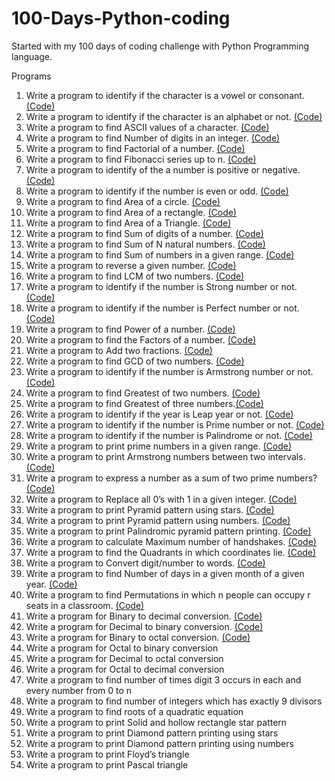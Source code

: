 # 100-Days-Python-coding
Started with my 100 days of coding challenge with Python Programming language.

Programs
1. Write a program to identify if the character is a vowel or consonant. [(Code)](https://github.com/sandyg6/100-Days-Python-coding/blob/main/Day01.py)
2. Write a program to identify if the character is an alphabet or not. [(Code)](https://github.com/sandyg6/100-Days-Python-coding/blob/main/Day02.py)
3. Write a program to find ASCII values of a character. [(Code)](https://github.com/sandyg6/100-Days-Python-coding/blob/main/Day03.py)
4. Write a program to find Number of digits in an integer. [(Code)](https://github.com/sandyg6/100-Days-Python-coding/blob/main/Day04.py)
5. Write a program to find Factorial of a number. [(Code)](https://github.com/sandyg6/100-Days-Python-coding/blob/main/Day05.py)
6. Write a program to find Fibonacci series up to n. [(Code)](https://github.com/sandyg6/100-Days-Python-coding/blob/main/Day06.py) 
7. Write a program to identify of the a number is positive or negative. [(Code)](https://github.com/sandyg6/100-Days-Python-coding/blob/main/Day07.py)
8. Write a program to identify if the number is even or odd. [(Code)](https://github.com/sandyg6/100-Days-Python-coding/blob/main/Day08.py)
9. Write a program to find Area of a circle. [(Code)](https://github.com/sandyg6/100-Days-Python-coding/blob/main/Day09.py)
10. Write a program to find Area of a rectangle. [(Code)](https://github.com/sandyg6/100-Days-Python-coding/blob/main/Day10.py)
11. Write a program to find Area of a Triangle. [(Code)](https://github.com/sandyg6/100-Days-Python-coding/blob/main/Day11.py)
12. Write a program to find Sum of digits of a number. [(Code)](https://github.com/sandyg6/100-Days-Python-coding/blob/main/Day12.py)
13. Write a program to find Sum of N natural numbers. [(Code)](https://github.com/sandyg6/100-Days-Python-coding/blob/main/Day13.py)
14. Write a program to find Sum of numbers in a given range. [(Code)](https://github.com/sandyg6/100-Days-Python-coding/blob/main/Day14.py)
15. Write a program to reverse a given number. [(Code)](https://github.com/sandyg6/100-Days-Python-coding/blob/main/Day15.py)
16. Write a program to find LCM of two numbers. [(Code)](https://github.com/sandyg6/100-Days-Python-coding/blob/main/Day16.py)
17. Write a program to identify if the number is Strong number or not. [(Code)](https://github.com/sandyg6/100-Days-Python-coding/blob/main/Day17.py)
18. Write a program to identify if the number is Perfect number or not. [(Code)](https://github.com/sandyg6/100-Days-Python-coding/blob/main/Day18.py)
19. Write a program to find Power of a number. [(Code)](https://github.com/sandyg6/100-Days-Python-coding/blob/main/Day19.py)
20. Write a program to find the Factors of a number. [(Code)](https://github.com/sandyg6/100-Days-Python-coding/blob/main/Day20.py)
21. Write a program to Add two fractions. [(Code)](https://github.com/sandyg6/100-Days-Python-coding/blob/main/Day21.py)
22. Write a program to find GCD of two numbers. [(Code)](https://github.com/sandyg6/100-Days-Python-coding/blob/main/Day22.py)
23. Write a program to identify if the number is Armstrong number or not. [(Code)](https://github.com/sandyg6/100-Days-Python-coding/blob/main/Day23.py)
24. Write a program to find Greatest of two numbers. [(Code)](https://github.com/sandyg6/100-Days-Python-coding/blob/main/Day24.py)
25. Write a program to find Greatest of three numbers.[(Code)](https://github.com/sandyg6/100-Days-Python-coding/blob/main/Day25.py)
26. Write a program to identify if the year is Leap year or not. [(Code)](https://github.com/sandyg6/100-Days-Python-coding/blob/main/Day26.py)
27. Write a program to identify if the number is Prime number or not. [(Code)](https://github.com/sandyg6/100-Days-Python-coding/blob/main/Day27.py)
28. Write a program to identify if the number is Palindrome or not. [(Code)](https://github.com/sandyg6/100-Days-Python-coding/blob/main/Day28.py)
29. Write a program to print prime numbers in a given range. [(Code)](https://github.com/sandyg6/100-Days-Python-coding/blob/main/Day29.py)
30. Write a program to print Armstrong numbers between two intervals. [(Code)](https://github.com/sandyg6/100-Days-Python-coding/blob/main/Day30.py)
31. Write a program to express a number as a sum of two prime numbers? [(Code)](https://github.com/sandyg6/100-Days-Python-coding/blob/main/Day31.py)
32. Write a program to Replace all 0’s with 1 in a given integer. [(Code)](https://github.com/sandyg6/100-Days-Python-coding/blob/main/Day32.py)
33. Write a program to print Pyramid pattern using stars. [(Code)](https://github.com/sandyg6/100-Days-Python-coding/blob/main/Day33.py)
34. Write a program to print Pyramid pattern using numbers. [(Code)](https://github.com/sandyg6/100-Days-Python-coding/blob/main/Day34.py)
35. Write a program to print Palindromic pyramid pattern printing. [(Code)](https://github.com/sandyg6/100-Days-Python-coding/blob/main/Day35.py)
36. Write a program to calculate Maximum number of handshakes. [(Code)](https://github.com/sandyg6/100-Days-Python-coding/blob/main/Day36.py)
37. Write a program to find the Quadrants in which coordinates lie. [(Code)](https://github.com/sandyg6/100-Days-Python-coding/blob/main/Day37.py)
38. Write a program to Convert digit/number to words. [(Code)](https://github.com/sandyg6/100-Days-Python-coding/blob/main/Day38.py)
39. Write a program to find Number of days in a given month of a given year. [(Code)](https://github.com/sandyg6/100-Days-Python-coding/blob/main/Day39.py)
40. Write a program to find Permutations in which n people can occupy r seats in a classroom. [(Code)](https://github.com/sandyg6/100-Days-Python-coding/blob/main/Day40.py)
41. Write a program for Binary to decimal conversion. [(Code)](https://github.com/sandyg6/100-Days-Python-coding/blob/main/Day41.py)
42. Write a program for Decimal to binary conversion. [(Code)](https://github.com/sandyg6/100-Days-Python-coding/blob/main/Day42.py)
43. Write a program for Binary to octal conversion. [(Code)](https://github.com/sandyg6/100-Days-Python-coding/blob/main/Day43.py)
44. Write a program for Octal to binary conversion
45. Write a program for Decimal to octal conversion
46. Write a program for Octal to decimal conversion
47. Write a program to find number of times digit 3 occurs in each and every number from 0 to n
48. Write a program to find number of integers which has exactly 9 divisors
49. Write a program to find roots of a quadratic equation
50. Write a program to print Solid and hollow rectangle star pattern
51. Write a program to print Diamond pattern printing using stars
52. Write a program to print Diamond pattern printing using numbers
53. Write a program to print Floyd’s triangle
54. Write a program to print Pascal triangle
